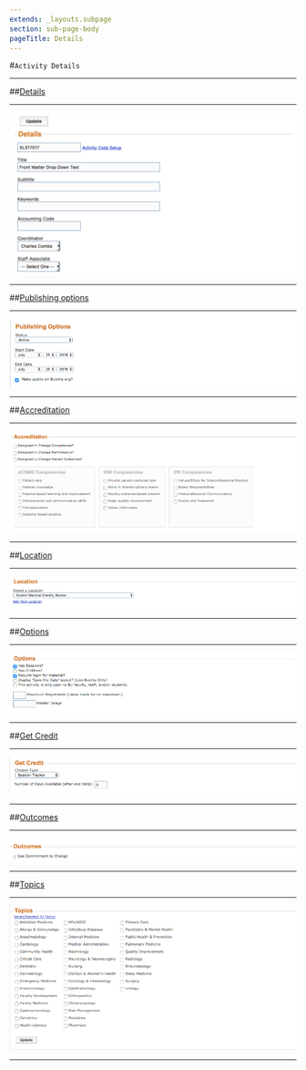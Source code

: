 ```yaml
---
extends: _layouts.subpage
section: sub-page-body
pageTitle: Details
---
```


#`Activity Details`

---

##[Details](/details)

---

[![image of Activity Details](../img/activity/Details.png)](/details)

---

##[Publishing options](/publishing-options)

---

[![image of Publishing Options](../img/activity/publishing_options.png)](/publishing-options)

---

##[Accreditation](/accreditation)

---

[![image of Accreditation](../img/activity/accreditation.png)](/accreditation)

---

##[Location](/location)

---

[![image of Location](../img/activity/location.png)](/location)

---

##[Options](/options)

---

[![image of Options](../img/activity/options.png)](/options)

---

##[Get Credit](/get-credit)

---

[![image of Get Credit](../img/activity/get_credit.png)](/get-credit)

---

##[Outcomes](/outcomes)

---

[![image of Outcomes](../img/activity/outcomes.png)](/outcomes)

---

##[Topics](/topics)

---

[![image of Topics](../img/activity/topics.png)](/topics)

---